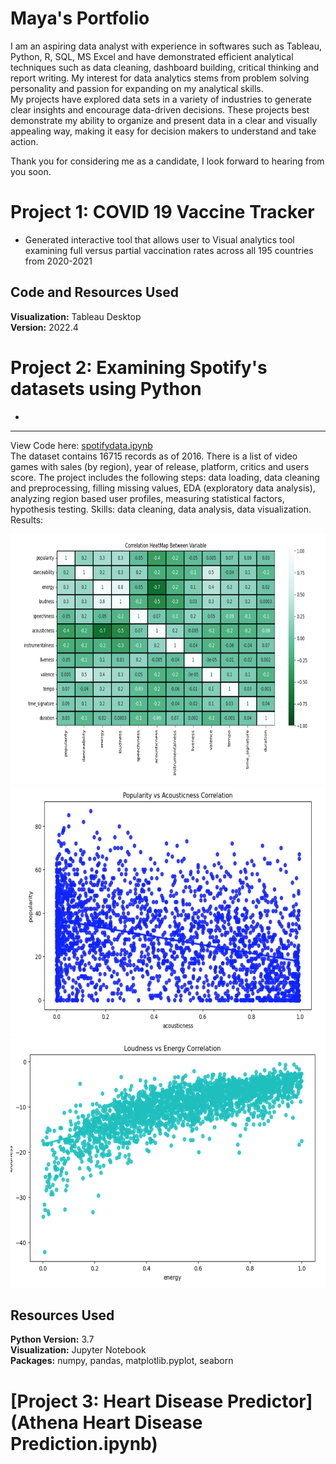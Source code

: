 # Maya's Portfolio

I am an aspiring data analyst with experience in softwares such as Tableau, Python, R, SQL, MS Excel and have demonstrated efficient analytical techniques such as data cleaning, dashboard building, critical thinking and report writing. My interest for data analytics stems from problem solving personality and passion for expanding on my analytical skills.  
My projects have explored data sets in a variety of industries to generate clear insights and encourage data-driven decisions. These projects best demonstrate my ability to organize and present data in a clear and visually appealing way, making it easy for decision makers to understand and take action. 

Thank you for considering me as a candidate, I look forward to hearing from you soon.

# Project 1: COVID 19 Vaccine Tracker
* Generated interactive tool that allows user to Visual analytics tool examining full versus partial vaccination rates across all 195 countries from 2020-2021
## Code and Resources Used
**Visualization:** Tableau Desktop  
**Version:** 2022.4  

# Project 2: Examining Spotify's datasets using Python
* 

--- 
View Code here: [spotifydata.ipynb](video_games_sales.ipynb)   
The dataset contains 16715 records as of 2016. There is a list of video games with sales (by region), year of release, platform, critics and users score. The project includes the following steps: data loading, data cleaning and preprocessing, filling missing values, EDA (exploratory data analysis), analyzing region based user profiles, measuring statistical factors, hypothesis testing.
Skills: data cleaning, data analysis, data visualization.  
Results: 


<img src="images/heat_map.png" width="800" height="400" />




<img src="images/Acousticness.png" width="800" height="400" />



<img src="images/LoudvsEnergy.png" width="800" height="400" />



## Resources Used
**Python Version:** 3.7  
**Visualization:** Jupyter Notebook  
**Packages:** numpy, pandas, matplotlib.pyplot, seaborn



# [Project 3: Heart Disease Predictor] (Athena Heart Disease Prediction.ipynb)
